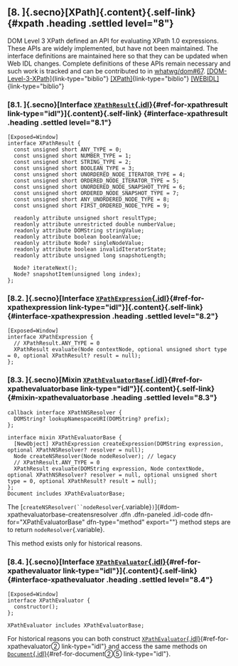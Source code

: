 ## [8. ]{.secno}[XPath]{.content}[](#xpath){.self-link} {#xpath .heading .settled level="8"}

DOM Level 3 XPath defined an API for evaluating XPath 1.0 expressions.
These APIs are widely implemented, but have not been maintained. The
interface definitions are maintained here so that they can be updated
when Web IDL changes. Complete definitions of these APIs remain
necessary and such work is tracked and can be contributed to in
[whatwg/dom#67](https://github.com/whatwg/dom/issues/67).
[\[DOM-Level-3-XPath\]](#biblio-dom-level-3-xpath "Document Object Model (DOM) Level 3 XPath Specification"){link-type="biblio"}
[\[XPath\]](#biblio-xpath "XML Path Language (XPath) Version 1.0"){link-type="biblio"}
[\[WEBIDL\]](#biblio-webidl "Web IDL Standard"){link-type="biblio"}

### [8.1. ]{.secno}[Interface [`XPathResult`{.idl}](#xpathresult){#ref-for-xpathresult link-type="idl"}]{.content}[](#interface-xpathresult){.self-link} {#interface-xpathresult .heading .settled level="8.1"}

``` {.idl .highlight .def}
[Exposed=Window]
interface XPathResult {
  const unsigned short ANY_TYPE = 0;
  const unsigned short NUMBER_TYPE = 1;
  const unsigned short STRING_TYPE = 2;
  const unsigned short BOOLEAN_TYPE = 3;
  const unsigned short UNORDERED_NODE_ITERATOR_TYPE = 4;
  const unsigned short ORDERED_NODE_ITERATOR_TYPE = 5;
  const unsigned short UNORDERED_NODE_SNAPSHOT_TYPE = 6;
  const unsigned short ORDERED_NODE_SNAPSHOT_TYPE = 7;
  const unsigned short ANY_UNORDERED_NODE_TYPE = 8;
  const unsigned short FIRST_ORDERED_NODE_TYPE = 9;

  readonly attribute unsigned short resultType;
  readonly attribute unrestricted double numberValue;
  readonly attribute DOMString stringValue;
  readonly attribute boolean booleanValue;
  readonly attribute Node? singleNodeValue;
  readonly attribute boolean invalidIteratorState;
  readonly attribute unsigned long snapshotLength;

  Node? iterateNext();
  Node? snapshotItem(unsigned long index);
};
```

### [8.2. ]{.secno}[Interface [`XPathExpression`{.idl}](#xpathexpression){#ref-for-xpathexpression link-type="idl"}]{.content}[](#interface-xpathexpression){.self-link} {#interface-xpathexpression .heading .settled level="8.2"}

``` {.idl .highlight .def}
[Exposed=Window]
interface XPathExpression {
  // XPathResult.ANY_TYPE = 0
  XPathResult evaluate(Node contextNode, optional unsigned short type = 0, optional XPathResult? result = null);
};
```

### [8.3. ]{.secno}[Mixin [`XPathEvaluatorBase`{.idl}](#xpathevaluatorbase){#ref-for-xpathevaluatorbase link-type="idl"}]{.content}[](#mixin-xpathevaluatorbase){.self-link} {#mixin-xpathevaluatorbase .heading .settled level="8.3"}

``` {.idl .highlight .def}
callback interface XPathNSResolver {
  DOMString? lookupNamespaceURI(DOMString? prefix);
};

interface mixin XPathEvaluatorBase {
  [NewObject] XPathExpression createExpression(DOMString expression, optional XPathNSResolver? resolver = null);
  Node createNSResolver(Node nodeResolver); // legacy
  // XPathResult.ANY_TYPE = 0
  XPathResult evaluate(DOMString expression, Node contextNode, optional XPathNSResolver? resolver = null, optional unsigned short type = 0, optional XPathResult? result = null);
};
Document includes XPathEvaluatorBase;
```

The
[`createNSResolver(``nodeResolver`{.variable}`)`]{#dom-xpathevaluatorbase-creatensresolver
.dfn .dfn-paneled .idl-code dfn-for="XPathEvaluatorBase"
dfn-type="method" export=""} method steps are to return
`nodeResolver`{.variable}.

This method exists only for historical reasons.

### [8.4. ]{.secno}[Interface [`XPathEvaluator`{.idl}](#xpathevaluator){#ref-for-xpathevaluator link-type="idl"}]{.content}[](#interface-xpathevaluator){.self-link} {#interface-xpathevaluator .heading .settled level="8.4"}

``` {.idl .highlight .def}
[Exposed=Window]
interface XPathEvaluator {
  constructor();
};

XPathEvaluator includes XPathEvaluatorBase;
```

For historical reasons you can both construct
[`XPathEvaluator`{.idl}](#xpathevaluator){#ref-for-xpathevaluator②
link-type="idl"} and access the same methods on
[`Document`{.idl}](#document){#ref-for-document②⑤ link-type="idl"}.


